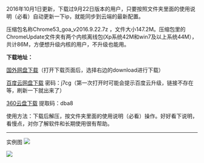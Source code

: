 2016年10月1日更新，下载过9月22日版本的用户，只要按照文件夹里面的使用说明（必看）自动更新一下ip，就能同步到云端的最新配置。

压缩包名称Chrome53_goa_v2016.9.22.7z ，文件大小147.2M。压缩包里的ChromeUpdate文件夹有两个内核离线包(Xp系统42M和win7及以上系统44M），共计86M，方便想升级内核的用户，不升级也能用。

**下载地址：**

[国外网盘下载](https://mega.nz/#!0oYljYJB!DSqc5GWo_Lj1YoO_2sST2vgpjXTi2bPB91Ilm5iuaE4)（打开下载页面后，选择右边的download进行下载）

[百度云网盘下载](http://pan.baidu.com/s/1c2sTxny) 密码：j7cg（第一次打开时可能会提示百度云升级，链接不存在等，刷新一下就出来了）

[360云盘下载](https://yunpan.cn/ckvDbx8LtwSVB ) 提取码：dba8

使用方法：下载后解压，按文件夹里面的使用说明（必看）操作。好好看下说明，看慢点，对你了解软件和长期使用很有帮助。

***
实例图
![](https://raw.githubusercontent.com/Alvin9999/pac2/master/goagent综合版使用1.png)

![](https://raw.githubusercontent.com/Alvin9999/pac2/master/goagent综合版使用2.png)